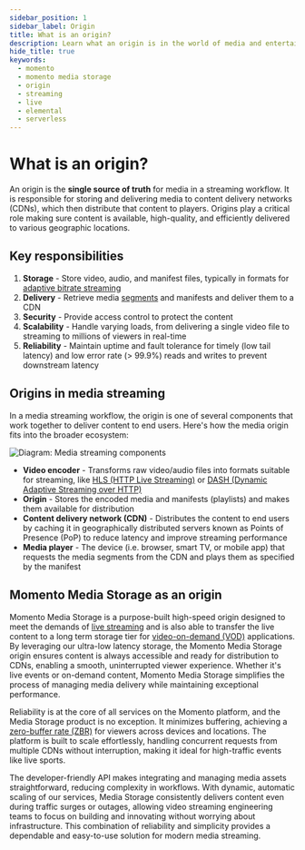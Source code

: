 ```yaml
---
sidebar_position: 1
sidebar_label: Origin
title: What is an origin?
description: Learn what an origin is in the world of media and entertainment.
hide_title: true
keywords:
  - momento
  - momento media storage
  - origin
  - streaming
  - live
  - elemental
  - serverless
---
```


# What is an origin?

An origin is the **single source of truth** for media in a streaming workflow. It is responsible for storing and delivering media to content delivery networks (CDNs), which then distribute that content to players. Origins play a critical role making sure content is available, high-quality, and efficiently delivered to various geographic locations.

## Key responsibilities

1. **Storage** - Store video, audio, and manifest files, typically in formats for [adaptive bitrate streaming](/mediastore/performance/adaptive-bitrates/how-it-works)
2. **Delivery** - Retrieve media [segments](/mediastore/core-concepts/segments) and manifests and deliver them to a CDN
3. **Security** - Provide access control to protect the content
4. **Scalability** - Handle varying loads, from delivering a single video file to streaming to millions of viewers in real-time
5. **Reliability** - Maintain uptime and fault tolerance for timely (low tail latency) and low error rate (> 99.9%) reads and writes to prevent downstream latency

## Origins in media streaming

In a media streaming workflow, the origin is one of several components that work together to deliver content to end users. Here's how the media origin fits into the broader ecosystem:

![Diagram: Media streaming components](../images/streaming-components.png)

* **Video encoder** - Transforms raw video/audio files into formats suitable for streaming, like [HLS (HTTP Live Streaming)](/mediastore/performance/adaptive-bitrates/hls) or [DASH (Dynamic Adaptive Streaming over HTTP)](/mediastore/performance/adaptive-bitrates/dash)
* **Origin** - Stores the encoded media and manifests (playlists) and makes them available for distribution
* **Content delivery network (CDN)** - Distributes the content to end users by caching it in geographically distributed servers known as Points of Presence (PoP) to reduce latency and improve streaming performance
* **Media player** - The device (i.e. browser, smart TV, or mobile app) that requests the media segments from the CDN and plays them as specified by the manifest

## Momento Media Storage as an origin

Momento Media Storage is a purpose-built high-speed origin designed to meet the demands of [live streaming](/mediastore/streaming/live-streaming/how-it-works) and is also able to transfer the live content to a long term storage tier for [video-on-demand (VOD)](/mediastore/streaming/video-on-demand/media-storage) applications. By leveraging our ultra-low latency storage, the Momento Media Storage origin ensures content is always accessible and ready for distribution to CDNs, enabling a smooth, uninterrupted viewer experience. Whether it's live events or on-demand content, Momento Media Storage simplifies the process of managing media delivery while maintaining exceptional performance.

Reliability is at the core of all services on the Momento platform, and the Media Storage product is no exception. It minimizes buffering, achieving a [zero-buffer rate (ZBR)](/mediastore/core-concepts/zero-buffer-rate) for viewers across devices and locations. The platform is built to scale effortlessly, handling concurrent requests from multiple CDNs without interruption, making it ideal for high-traffic events like live sports.

The developer-friendly API makes integrating and managing media assets straightforward, reducing complexity in workflows. With dynamic, automatic scaling of our services, Media Storage consistently delivers content even during traffic surges or outages, allowing video streaming engineering teams to focus on building and innovating without worrying about infrastructure. This combination of reliability and simplicity provides a dependable and easy-to-use solution for modern media streaming.
